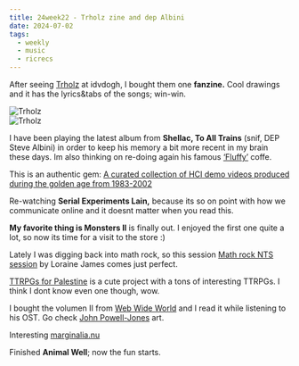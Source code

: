 ```yaml
---
title: 24week22 - Trholz zine and dep Albini
date: 2024-07-02
tags:
  - weekly
  - music
  - ricrecs
---
```


After seeing [Trholz](https://trholzriot.bandcamp.com/album/premi-re-pierre) at idvdogh, I bought them one **fanzine.** Cool drawings and it has the lyrics&tabs of the songs; win-win.

![Trholz](/images/posts/IMG20240531114009.webp)\
![Trholz](/images/posts/IMG20240531114002.webp)

I have been playing the latest album from **Shellac, To All Trains** (snif, DEP Steve Albini) in order to keep his memory a bit more recent in my brain these days. Im also thinking on re-doing again his famous [‘Fluffy’](https://www.mashed.com/1580426/fluffy-coffee-steve-albini-drank-studio/) coffe.

This is an authentic gem: [A curated collection of HCI demo videos produced during the golden age from 1983-2002](https://jackrusher.com/classic-ux/) 

Re-watching **Serial Experiments Lain,** because its so on point with how we communicate online and it doesnt matter when you read this.

**My favorite thing is Monsters II** is finally out. I enjoyed the first one quite a lot, so now its time for a visit to the store :)

Lately I was digging back into math rock, so this session [Math rock NTS session](https://www.nts.live/shows/loraine-james/episodes/loraine-james-7th-july-2022) by Loraine James comes just perfect.

[TTRPGs for Palestine](https://itch.io/b/2295/ttrpgs-for-palestine) is a cute project with a tons of interesting TTRPGs. I think I dont know even one though, wow.

I bought the volumen II from [Web Wide World](https://johnpowell-jones.bandcamp.com/album/web-wide-world-game-ost) and I read it while listening to his OST. Go check [John Powell-Jones](https://www.johnpowell-jones.co.uk/) art.

Interesting [marginalia.nu](https://www.marginalia.nu/)


Finished **Animal Well**; now the fun starts.